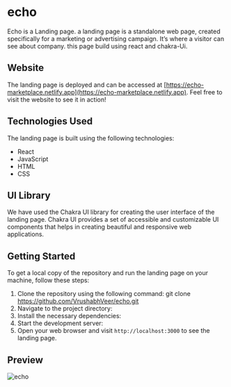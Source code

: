 # echo
Echo is a Landing page. a landing page is a standalone web page, created specifically for a marketing or advertising campaign. It’s where a visitor can see about company. this page build using react and chakra-Ui.

## Website

The landing page is deployed and can be accessed at [https://echo-marketplace.netlify.app](https://echo-marketplace.netlify.app). Feel free to visit the website to see it in action!

## Technologies Used

The landing page is built using the following technologies:

- React
- JavaScript
- HTML
- CSS

## UI Library

We have used the Chakra UI library for creating the user interface of the landing page. Chakra UI provides a set of accessible and customizable UI components that helps in creating beautiful and responsive web applications.

## Getting Started

To get a local copy of the repository and run the landing page on your machine, follow these steps:

1. Clone the repository using the following command:
git clone https://github.com/VrushabhVeer/echo.git
2. Navigate to the project directory:
3. Install the necessary dependencies:
4. Start the development server:
5. Open your web browser and visit `http://localhost:3000` to see the landing page.

## Preview
![echo](https://github.com/VrushabhVeer/echo/assets/99570200/9a628ec1-60d1-47db-ae7a-dc825772fe5b)
